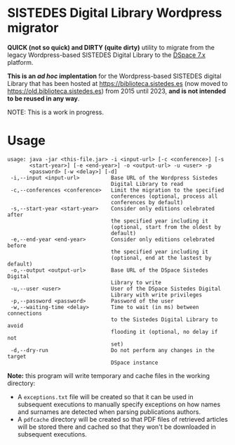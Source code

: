 # SISTEDES Digital Library Wordpress migrator

**QUICK (not so quick) and DIRTY (quite dirty)** utility to migrate from the legacy Wordpress-based SISTEDES Digital Library to the [DSpace 7.x](https://dspace.lyrasis.org/) platform.

**This is an _ad hoc_ implentation** for the Wordpress-based SISTEDES digital Library that has been hosted at https://biblioteca.sistedes.es (now moved to https://old.biblioteca.sistedes.es) from 2015 until 2023, **and is not intended to be reused in any way**.


NOTE: This is a work in progress.

# Usage

```
usage: java -jar <this-file.jar> -i <input-url> [-c <conference>] [-s
       <start-year>] [-e <end-year>] -o <output-url> -u <user> -p
       <password> [-w <delay>] [-d]
 -i,--input <input-url>          Base URL of the Wordpress Sistedes
                                 Digital Library to read
 -c,--conferences <conference>   Limit the migration to the specified
                                 conferences (optional, process all
                                 conferences by default)
 -s,--start-year <start-year>    Consider only editions celebrated after
                                 the specified year including it
                                 (optional, start from the oldest by
                                 default)
 -e,--end-year <end-year>        Consider only editions celebrated before
                                 the specified year including it
                                 (optional, end at the lastest by default)
 -o,--output <output-url>        Base URL of the DSpace Sistedes Digital
                                 Library to write
 -u,--user <user>                User of the DSpace Sistedes Digital
                                 Library with write privileges
 -p,--password <password>        Password of the user
 -w,--waiting-time <delay>       Time to wait (in ms) between connections
                                 to the Sistedes Digital Library to avoid
                                 flooding it (optional, no delay if not
                                 set)
 -d,--dry-run                    Do not perform any changes in the target
                                 DSpace instance
```

**Note:** this program will write temporary and cache files in the working directory:

* A `exceptions.txt` file will be created so that it can be used in subsequent executions to manually specify exceptions on how names and surnames are detected when parsing publications authors.
* A `pdfcache` directory will be created so that PDF files of retrieved articles will be stored there and cached so that they won't be downloaded in subsequent executions.